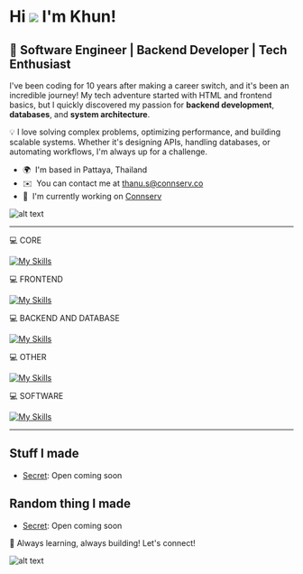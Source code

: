 Hi ![](https://user-images.githubusercontent.com/18350557/176309783-0785949b-9127-417c-8b55-ab5a4333674e.gif) I'm Khun!
============================================================================================================================

🚀 Software Engineer | Backend Developer | Tech Enthusiast
------------------------

I've been coding for 10 years after making a career switch, and it's been an incredible journey! My tech adventure started with HTML and frontend basics, but I quickly discovered my passion for **backend development**, **databases**, and **system architecture**.  

💡 I love solving complex problems, optimizing performance, and building scalable systems. Whether it's designing APIs, handling databases, or automating workflows, I'm always up for a challenge.  

*   🌍  I'm based in Pattaya, Thailand
*   ✉️  You can contact me at [thanu.s@connserv.co](mailto:thanu.s@connserv.co)
*   🚀  I'm currently working on [Connserv](http://connserv.co)

![alt text](https://cdn.discordapp.com/attachments/1089056066530197515/1200414613267808356/2953F1A5-15E4-4F0A-810A-8D44F373D590.jpg?ex=65c6183a&is=65b3a33a&hm=e287517b38b8ff8464b60fa58a8b0c7bd088605c47815268be8e144f86bf2bbd&)

<hr>

💻 CORE

[![My Skills](https://skillicons.dev/icons?i=typescript,php,go)](https://skillicons.dev)

💻 FRONTEND

[![My Skills](https://skillicons.dev/icons?i=html,css,js,vue,react,next)](https://skillicons.dev)

💻 BACKEND AND DATABASE

[![My Skills](https://skillicons.dev/icons?i=php,nodejs,express,mysql,mongodb,firebase)](https://skillicons.dev)

💻 OTHER

[![My Skills](https://skillicons.dev/icons?i=linux,nginx,cloudflare,aws)](https://skillicons.dev)

💻 SOFTWARE

[![My Skills](https://skillicons.dev/icons?i=vscode,postman,ps,pr,ae,discord)](https://skillicons.dev)

<hr>

Stuff I made
------------------------
* <a href="https://secret.com" rel="nofollow">Secret</a>: Open coming soon


Random thing I made
------------------------
* <a href="https://secret.com" rel="nofollow">Secret</a>: Open coming soon

🚀 Always learning, always building! Let's connect! 

![alt text](https://media0.giphy.com/media/1AoHoDSeioSEMqyTLh/source.gif)
